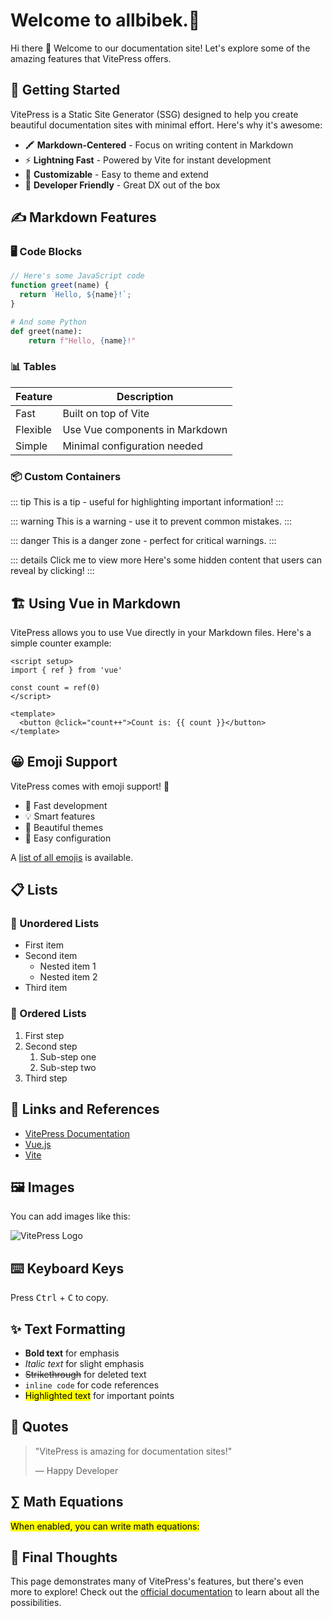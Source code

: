 # <h1>Welcome to <span class="title">allbibek.</span>🫥</h1>

Hi there 👋 Welcome to our documentation site! Let's explore some of the amazing features that VitePress offers.

## 🚀 Getting Started

VitePress is a Static Site Generator (SSG) designed to help you create beautiful documentation sites with minimal effort. Here's why it's awesome:

- 🖍 **Markdown-Centered** - Focus on writing content in Markdown
- ⚡ **Lightning Fast** - Powered by Vite for instant development
- 🎨 **Customizable** - Easy to theme and extend
- 🔧 **Developer Friendly** - Great DX out of the box

## ✍️ Markdown Features

### 🖥️ Code Blocks

```js
// Here's some JavaScript code
function greet(name) {
  return `Hello, ${name}!`;
}
```

```python
# And some Python
def greet(name):
    return f"Hello, {name}!"
```

### 📊 Tables

| Feature   | Description                      |
|-----------|----------------------------------|
| Fast      | Built on top of Vite            |
| Flexible  | Use Vue components in Markdown  |
| Simple    | Minimal configuration needed    |

### 📦 Custom Containers

::: tip
This is a tip - useful for highlighting important information!
:::

::: warning
This is a warning - use it to prevent common mistakes.
:::

::: danger
This is a danger zone - perfect for critical warnings.
:::

::: details Click me to view more
Here's some hidden content that users can reveal by clicking!
:::

## 🏗️ Using Vue in Markdown

VitePress allows you to use Vue directly in your Markdown files. Here's a simple counter example:

```vue
<script setup>
import { ref } from 'vue'

const count = ref(0)
</script>

<template>
  <button @click="count++">Count is: {{ count }}</button>
</template>
```

## 😀 Emoji Support

VitePress comes with emoji support! 🎉

- 🚀 Fast development
- 💡 Smart features
- 🎨 Beautiful themes
- 🔧 Easy configuration

A [list of all emojis](https://github.com/markdown-it/markdown-it-emoji/blob/master/lib/data/full.mjs) is available.

## 📋 Lists

### 🔹 Unordered Lists

- First item
- Second item
  - Nested item 1
  - Nested item 2
- Third item

### 🔢 Ordered Lists

1. First step
2. Second step
   1. Sub-step one
   2. Sub-step two
3. Third step

## 🔗 Links and References

- [VitePress Documentation](https://vitepress.dev/)
- [Vue.js](https://vuejs.org/)
- [Vite](https://vitejs.dev/)

## 🖼️ Images

You can add images like this:

![VitePress Logo](https://vitepress.dev/vitepress-logo-large.webp)

## ⌨️ Keyboard Keys

Press <kbd>Ctrl</kbd> + <kbd>C</kbd> to copy.

## ✨ Text Formatting

- **Bold text** for emphasis
- *Italic text* for slight emphasis
- ~~Strikethrough~~ for deleted text
- `inline code` for code references
- <mark>Highlighted text</mark> for important points

## 💬 Quotes

> "VitePress is amazing for documentation sites!"
> 
> — Happy Developer

## ∑ Math Equations

<!-- ```
$$
f(x) = \int_{-\infty}^\infty
    \hat f(\xi)\,e^{2 \pi i \xi x}
    \,d\xi
$$
``` -->
<mark>When enabled, you can write math equations:</mark>

<!-- $$
f(x) = \int_{-\infty}^\infty
    \hat f(\xi)\,e^{2 \pi i \xi x}
    \,d\xi
$$ -->

## 🎯 Final Thoughts

This page demonstrates many of VitePress's features, but there's even more to explore! Check out the [official documentation](https://vitepress.dev/) to learn about all the possibilities.
